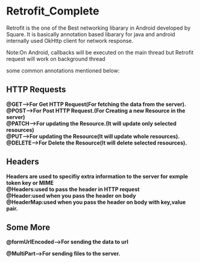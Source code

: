 # Retrofit_Complete
Retrofit is the one of the Best networking libarary in Android developed by Square.
It is basically annotation based libarary for java and android internally used OkHttp client for network response.

Note:On Android, callbacks will be executed on the main thread but Retrofit request will work on background thread

some common annotations mentioned below:

<B>HTTP Requests<B>
-----------------------------
@GET-->For Get HTTP Request(For fetching the data from the server).<br>
@POST-->For Post HTTP Request.(For Creating a new Resource in the server)<br>
@PATCH-->For updating the Resource.(It will update only selected resources)<br>
@PUT-->For updating the Resource(It will update whole resources).<br>
@DELETE-->For Delete the Resource(It will delete selected resources).<br>


<B>Headers<B> 
------------------
Headers are used to specifiy extra information to the server for exmple token key or MIME<br>
@Headers:used to pass the header in HTTP request<br>
@Header:used when you pass the header on body<br>
@HeaderMap:used when you pass the header on body with key,value pair.<br>


<B>Some More<B>
----------------------
@formUrlEncoded-->For sending the data to url 

@MultiPart-->For sending files to the server.


